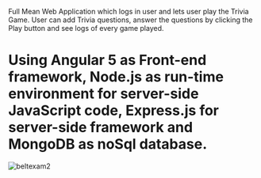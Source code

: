 Full Mean Web Application which logs in user and lets user play the Trivia Game. User can add Trivia questions, answer the questions by 
clicking the Play button and see logs of every game played. 

# Using Angular 5 as Front-end framework, Node.js as run-time environment for server-side JavaScript code, Express.js for server-side framework and MongoDB as noSql database.

![beltexam2](https://user-images.githubusercontent.com/13756917/35623440-7eea32e8-0640-11e8-8f51-fa9b95cbd738.png)

